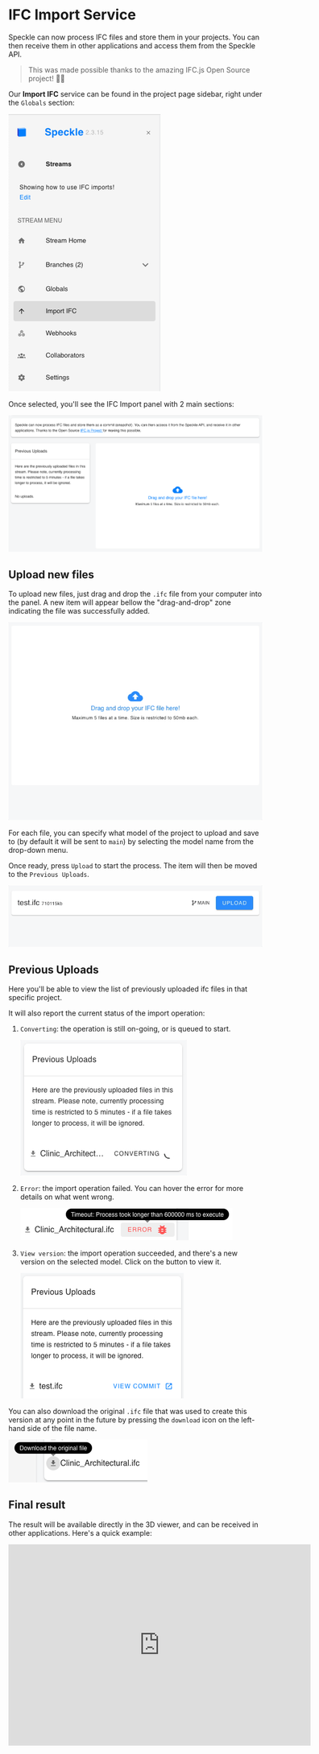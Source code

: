# IFC Import Service

Speckle can now process IFC files and store them in your projects. You can then receive them in other applications and access them from the Speckle API.

> This was made possible thanks to the amazing IFC.js Open Source project! 🙌🏼

Our **Import IFC** service can be found in the project page sidebar, right under the `Globals` section:

![IFC Import](./img-ifc/ifc-sidebar.png)

Once selected, you'll see the IFC Import panel with 2 main sections:

![IFC Panel Sections](./img-ifc/ifc-panels.png)

## Upload new files

To upload new files, just drag and drop the `.ifc` file from your computer into the panel. A new item will appear bellow the "drag-and-drop" zone indicating the file was successfully added.

![Drag and drop new file](./img-ifc/drag-drop-new-file.gif)

For each file, you can specify what model of the project to upload and save to (by default it will be sent to `main`) by selecting the model name from the drop-down menu.

Once ready, press `Upload` to start the process. The item will then be moved to the `Previous Uploads`.

![Start import process](./img-ifc/select-branch-and-upload.gif)

## Previous Uploads

Here you'll be able to view the list of previously uploaded ifc files in that specific project.

It will also report the current status of the import operation:

1. `Converting`: the operation is still on-going, or is queued to start.

   ![Converting status](./img-ifc/previous-uploads.gif)

2. `Error`: the import operation failed. You can hover the error for more details on what went wrong.

   ![Error status](./img-ifc/upload-error.png)

3. `View version`: the import operation succeeded, and there's a new version on the selected model. Click on the button to view it.

   ![Success status](./img-ifc/upload-complete.png)

You can also download the original `.ifc` file that was used to create this version at any point in the future by pressing the `download` icon on the left-hand side of the file name.

![Download link](./img-ifc/upload-download.png)

## Final result

The result will be available directly in the 3D viewer, and can be received in other applications. Here's a quick example:

<iframe title="Speckle" src="https://app.speckle.systems/projects/d9f76faff3/models/b6184a11b9@3e47b02175#embed=%7B%22isEnabled%22%3Atrue%7D" width="600" height="400" frameborder="0"></iframe>
